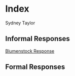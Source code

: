 # Index

Sydney Taylor 

## Informal Responses

[Blumenstock Response](https://github.com/sydneytaylr/workshop-/blob/master/blumenstock.md)

## Formal Responses 
